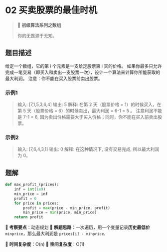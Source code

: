 # 02 买卖股票的最佳时机

> 🌈 **初级算法系列之数组**
>
> 你的无畏源于无知。

## 题目描述

给定一个数组，它的第 i 个元素是一支给定股票第 i 天的价格。
如果你最多只允许完成一笔交易（即买入和卖出一支股票一次），设计一个算法来计算你所能获取的最大利润。
注意：你不能在买入股票前卖出股票。

### 示例1

> 输入: [7,1,5,3,6,4]
> 输出: 5
> 解释: 在第 2 天（股票价格 = 1）的时候买入，在第 5 天（股票价格 = 6）的时候卖出，最大利润 = 6-1 = 5 。
> 注意利润不能是 7-1 = 6, 因为卖出价格需要大于买入价格；同时，你不能在买入前卖出股票。

### 示例2

> 输入: [7,6,4,3,1]
> 输出: 0
> 解释: 在这种情况下, 没有交易完成, 所以最大利润为 0。

## 题解

```python
def max_profit_(prices):
    inf = int(1e9)
    min_price = inf
    profit = 0
    for price in prices:
        profit = max(price - min_price, profit)
        min_price = min(price, min_price)
    return profit
```

🍥 **考察要点**：动态规划
🍬 **解题思路**：一次遍历，用一个变量记录**历史最低价** `minprice`，那么最大利润是 `prices[i] - minprice`.

🍉 **时间复杂度**：O(n)
🍭 **空间复杂度**：O(1)
